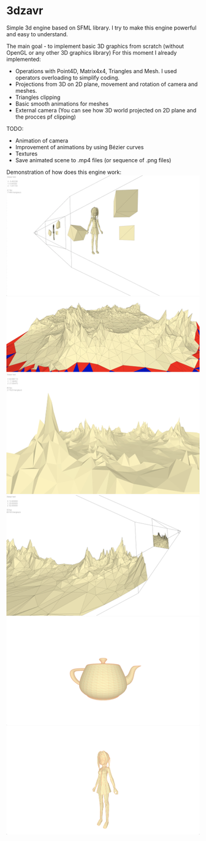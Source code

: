 # 3dzavr
Simple 3d engine based on SFML library.
I try to make this engine powerful and easy to understand.

The main goal - to implement basic 3D graphics from scratch (without OpenGL or any other 3D graphics library)
For this moment I already implemented:
- Operations with Point4D, Matrix4x4, Triangles and Mesh. I used operators overloading to simplify coding.
- Projections from 3D on 2D plane, movement and rotation of camera and meshes.
- Triangles clipping
- Basic smooth animations for meshes
- External camera (You can see how 3D world projected on 2D plane and the procces pf clipping)

TODO:
- Animation of camera
- Improvement of animations by using Bézier curves
- Textures
- Save animated scene to .mp4 files (or sequence of .png files)

Demonstration of how does this engine work:
![Project demonstration](img/external_camera_1.png)
![Project demonstration](img/clipping.png)
![Project demonstration](img/mountains.png)
![Project demonstration](img/external_camera_2.png)
![Project demonstration](img/teapot.png)
![Project demonstration](img/girl.png)
